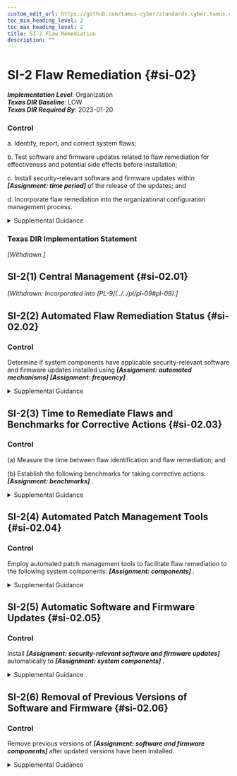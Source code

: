 ```yaml
---
custom_edit_url: https://github.com/tamus-cyber/standards.cyber.tamus.edu/tree/main/static/content/tamus.edu/TAMUS_profile.xml
toc_min_heading_level: 2
toc_max_heading_level: 2
title: SI-2 Flaw Remediation
description: ""
---
```


# SI-2 Flaw Remediation {#si-02}

_**Implementation Level**_: Organization\
_**Texas DIR Baseline**_: LOW\
_**Texas DIR Required By**_: 2023-01-20

### Control

a. Identify, report, and correct system flaws;

b. Test software and firmware updates related to flaw remediation for effectiveness and potential side effects before installation;

c. Install security-relevant software and firmware updates within <strong> <em>[Assignment: time period]</em> </strong> of the release of the updates; and

d. Incorporate flaw remediation into the organizational configuration management process.

<details>
  <summary>Supplemental Guidance</summary>

The need to remediate system flaws applies to all types of software and firmware. Organizations identify systems affected by software flaws, including potential vulnerabilities resulting from those flaws, and report this information to designated organizational personnel with information security and privacy responsibilities. Security-relevant updates include patches, service packs, and malicious code signatures. Organizations also address flaws discovered during assessments, continuous monitoring, incident response activities, and system error handling. By incorporating flaw remediation into configuration management processes, required remediation actions can be tracked and verified.

</details>

### Texas DIR Implementation Statement

<prop xmlns="http://csrc.nist.gov/ns/oscal/1.0" name="status" value="withdrawn">
               <em>[Withdrawn.]</em>
            </prop>
         

## SI-2(1) Central Management {#si-02.01}

<prop xmlns="http://csrc.nist.gov/ns/oscal/1.0" name="status" value="withdrawn">
               <em>[Withdrawn: Incorporated into [PL-9](../../pl/pl-09#pl-09).]</em>
            </prop>
            

## SI-2(2) Automated Flaw Remediation Status {#si-02.02}

### Control

Determine if system components have applicable security-relevant software and firmware updates installed using <strong> <em>[Assignment: automated mechanisms]</em> </strong> <strong> <em>[Assignment: frequency]</em> </strong>.

<details>
  <summary>Supplemental Guidance</summary>

Automated mechanisms can track and determine the status of known flaws for system components.

</details>

## SI-2(3) Time to Remediate Flaws and Benchmarks for Corrective Actions {#si-02.03}

### Control

(a) Measure the time between flaw identification and flaw remediation; and

(b) Establish the following benchmarks for taking corrective actions: <strong> <em>[Assignment: benchmarks]</em> </strong>.

<details>
  <summary>Supplemental Guidance</summary>

Organizations determine the time it takes on average to correct system flaws after such flaws have been identified and subsequently establish organizational benchmarks (i.e., time frames) for taking corrective actions. Benchmarks can be established by the type of flaw or the severity of the potential vulnerability if the flaw can be exploited.

</details>

## SI-2(4) Automated Patch Management Tools {#si-02.04}

### Control

Employ automated patch management tools to facilitate flaw remediation to the following system components: <strong> <em>[Assignment: components]</em> </strong>.

<details>
  <summary>Supplemental Guidance</summary>

Using automated tools to support patch management helps to ensure the timeliness and completeness of system patching operations.

</details>

## SI-2(5) Automatic Software and Firmware Updates {#si-02.05}

### Control

Install <strong> <em>[Assignment: security-relevant software and firmware updates]</em> </strong> automatically to <strong> <em>[Assignment: system components]</em> </strong>.

<details>
  <summary>Supplemental Guidance</summary>

Due to system integrity and availability concerns, organizations consider the methodology used to carry out automatic updates. Organizations balance the need to ensure that the updates are installed as soon as possible with the need to maintain configuration management and control with any mission or operational impacts that automatic updates might impose.

</details>

## SI-2(6) Removal of Previous Versions of Software and Firmware {#si-02.06}

### Control

Remove previous versions of <strong> <em>[Assignment: software and firmware components]</em> </strong> after updated versions have been installed.

<details>
  <summary>Supplemental Guidance</summary>

Previous versions of software or firmware components that are not removed from the system after updates have been installed may be exploited by adversaries. Some products may automatically remove previous versions of software and firmware from the system.

</details>

